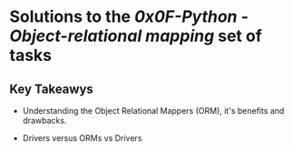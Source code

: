 # Solutions to the **_0x0F-Python - Object-relational mapping_** set of tasks

## Key Takeawys

- Understanding the Object Relational Mappers (ORM), it's benefits and drawbacks.

- Drivers versus ORMs vs Drivers
